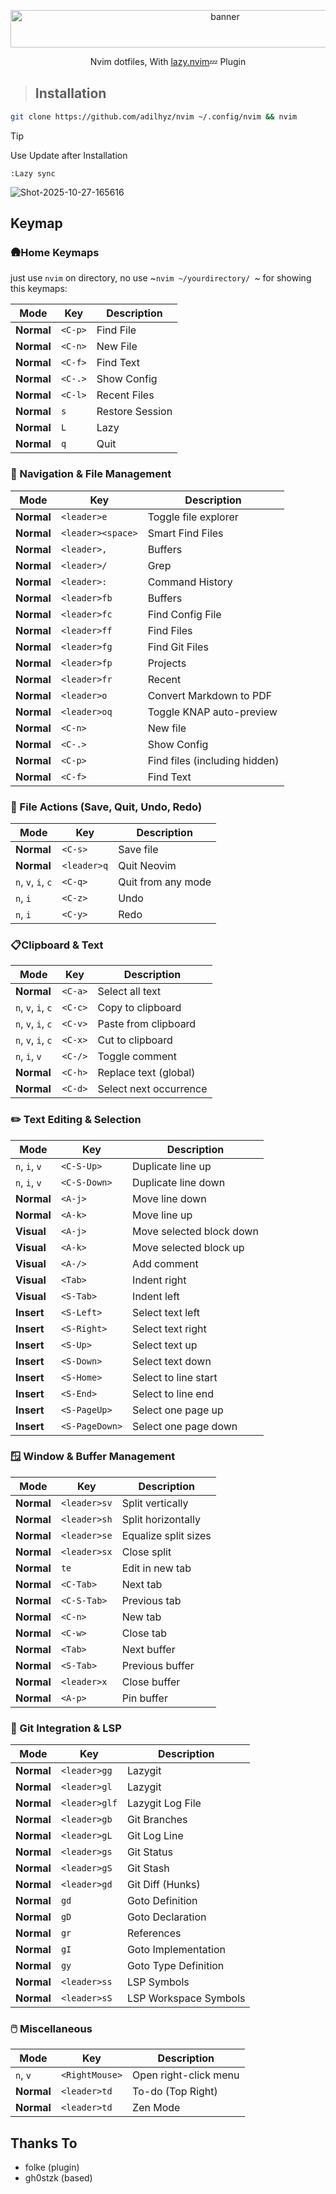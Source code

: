 <p align="center">
  <img class="center" width="671" height="60" alt="banner" src="https://github.com/user-attachments/assets/5670d451-62f0-4374-b2c1-0dce49472ea9" />
</p>
<p align="center">Nvim dotfiles, With <a href="https://github.com/folke/lazy.nvim">lazy.nvim</a>💤 Plugin</p>


> ## Installation


```bash
git clone https://github.com/adilhyz/nvim ~/.config/nvim && nvim
```


> [!TIP]
> Use Update after Installation


```
:Lazy sync
```
<img alt="Shot-2025-10-27-165616" src="https://github.com/user-attachments/assets/e3c8f374-464a-463f-b915-f8e2c96c1c95" />

## Keymap

### 🛖Home Keymaps

just use `nvim` on directory, no use ~`nvim ~/yourdirectory/ `~ for showing this keymaps:


|        Mode        |        Key        |       Description        |
|--------------------|-------------------|---------------------------|
|     **Normal**     | `<C-p>`           | Find File                 |
|     **Normal**     | `<C-n>`           | New File                  |
|     **Normal**     | `<C-f>`           | Find Text                 |
|     **Normal**     | `<C-.>`           | Show Config               |
|     **Normal**     | `<C-l>`           | Recent Files              |
|     **Normal**     | `s`               | Restore Session           |
|     **Normal**     | `L`               | Lazy                      |
|     **Normal**     | `q`               | Quit                      |



### 🧭 Navigation & File Management
|        Mode        |         Key          |             Description              |
|--------------------|----------------------|--------------------------------------|
|     **Normal**     | `<leader>e`          | Toggle file explorer                 |
|     **Normal**     | `<leader><space>`    | Smart Find Files                     |
|     **Normal**     | `<leader>,`          | Buffers                              |
|     **Normal**     | `<leader>/`          | Grep                                 |
|     **Normal**     | `<leader>:`          | Command History                      |
|     **Normal**     | `<leader>fb`         | Buffers                              |
|     **Normal**     | `<leader>fc`         | Find Config File                     |
|     **Normal**     | `<leader>ff`         | Find Files                           |
|     **Normal**     | `<leader>fg`         | Find Git Files                       |
|     **Normal**     | `<leader>fp`         | Projects                             |
|     **Normal**     | `<leader>fr`         | Recent                               |
|     **Normal**     | `<leader>o`          | Convert Markdown to PDF              |
|     **Normal**     | `<leader>oq`         | Toggle KNAP auto-preview             |
|     **Normal**     | `<C-n>`              | New file                             |
|     **Normal**     | `<C-.>`              | Show Config                          |
|     **Normal**     | `<C-p>`              | Find files (including hidden)        |
|     **Normal**     | `<C-f>`              | Find Text                            |


### 💾 File Actions (Save, Quit, Undo, Redo)
|        Mode        |         Key          |             Description              |
|--------------------|----------------------|--------------------------------------|
|     **Normal**     | `<C-s>`              | Save file                            |
|     **Normal**     | `<leader>q`          | Quit Neovim                          |
|  `n`, `v`, `i`, `c`| `<C-q>`              | Quit from any mode                   |
|      `n`, `i`      | `<C-z>`              | Undo                                 |
|      `n`, `i`      | `<C-y>`              | Redo                                 |


### 📋Clipboard & Text
|        Mode        |         Key          |             Description              |
|--------------------|----------------------|--------------------------------------|
|     **Normal**     | `<C-a>`              | Select all text                      |
|  `n`, `v`, `i`, `c`| `<C-c>`              | Copy to clipboard                    |
|  `n`, `v`, `i`, `c`| `<C-v>`              | Paste from clipboard                 |
|  `n`, `v`, `i`, `c`| `<C-x>`              | Cut to clipboard                     |
|    `n`, `i`, `v`   | `<C-/>`              | Toggle comment                       |
|     **Normal**     | `<C-h>`              | Replace text (global)                |
|     **Normal**     | `<C-d>`              | Select next occurrence               |


### ✏️ Text Editing & Selection
|        Mode        |         Key          |             Description              |
|--------------------|----------------------|--------------------------------------|
|    `n`, `i`, `v`   | `<C-S-Up>`           | Duplicate line up                    |
|    `n`, `i`, `v`   | `<C-S-Down>`         | Duplicate line down                  |
|     **Normal**     | `<A-j>`              | Move line down                       |
|     **Normal**     | `<A-k>`              | Move line up                         |
|     **Visual**     | `<A-j>`              | Move selected block down             |
|     **Visual**     | `<A-k>`              | Move selected block up               |
|     **Visual**     | `<A-/>`              | Add comment                          |
|     **Visual**     | `<Tab>`              | Indent right                         |
|     **Visual**     | `<S-Tab>`            | Indent left                          |
|     **Insert**     | `<S-Left>`           | Select text left                     |
|     **Insert**     | `<S-Right>`          | Select text right                    |
|     **Insert**     | `<S-Up>`             | Select text up                       |
|     **Insert**     | `<S-Down>`           | Select text down                     |
|     **Insert**     | `<S-Home>`           | Select to line start                 |
|     **Insert**     | `<S-End>`            | Select to line end                   |
|     **Insert**     | `<S-PageUp>`         | Select one page up                   |
|     **Insert**     | `<S-PageDown>`       | Select one page down                 |


### 🪟 Window & Buffer Management
|        Mode        |         Key          |             Description              |
|--------------------|----------------------|--------------------------------------|
|     **Normal**     | `<leader>sv`         | Split vertically                     |
|     **Normal**     | `<leader>sh`         | Split horizontally                   |
|     **Normal**     | `<leader>se`         | Equalize split sizes                 |
|     **Normal**     | `<leader>sx`         | Close split                          |
|     **Normal**     | `te`                 | Edit in new tab                      |
|     **Normal**     | `<C-Tab>`            | Next tab                             |
|     **Normal**     | `<C-S-Tab>`          | Previous tab                         |
|     **Normal**     | `<C-n>`              | New tab                              |
|     **Normal**     | `<C-w>`              | Close tab                            |
|     **Normal**     | `<Tab>`              | Next buffer                          |
|     **Normal**     | `<S-Tab>`            | Previous buffer                      |
|     **Normal**     | `<leader>x`          | Close buffer                         |
|     **Normal**     | `<A-p>`              | Pin buffer                           |


### 🧩 Git Integration & LSP
|        Mode        |         Key          |             Description              |
|--------------------|----------------------|--------------------------------------|
|     **Normal**     | `<leader>gg`         | Lazygit                              |
|     **Normal**     | `<leader>gl`         | Lazygit                              |
|     **Normal**     | `<leader>glf`         | Lazygit Log File                    |
|     **Normal**     | `<leader>gb`         | Git Branches                         |
|     **Normal**     | `<leader>gL`         | Git Log Line                         |
|     **Normal**     | `<leader>gs`         | Git Status                           |
|     **Normal**     | `<leader>gS`         | Git Stash                            |
|     **Normal**     | `<leader>gd`         | Git Diff (Hunks)                     |
|     **Normal**     | `gd`                 | Goto Definition                      |
|     **Normal**     | `gD`                 | Goto Declaration                     |
|     **Normal**     | `gr`                 | References                           |
|     **Normal**     | `gI`                 | Goto Implementation                  |
|     **Normal**     | `gy`                 | Goto Type Definition                 |
|     **Normal**     | `<leader>ss`         | LSP Symbols                          |
|     **Normal**     | `<leader>sS`         | LSP Workspace Symbols                |


### 🖱️ Miscellaneous
|        Mode        |         Key          |             Description              |
|--------------------|----------------------|--------------------------------------|
|      `n`, `v`      | `<RightMouse>`       | Open right-click menu                |
|     **Normal**     | `<leader>td`          | To-do (Top Right)                   |
|     **Normal**     | `<leader>td`          | Zen Mode                            |

## Thanks To

- folke (plugin)
- gh0stzk (based)

